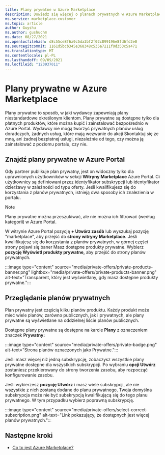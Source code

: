 ```yaml
---
title: Plany prywatne w Azure Marketplace
description: Dowiedz się więcej o planach prywatnych w Azure Marketplace.
ms.service: marketplace-customer
ms.topic: article
author: Guyshu
ms.author: gushuchm
ms.date: 08/27/2021
ms.openlocfilehash: d8c55ce8f6a0c5da3bf2f02c899196e8fd6fd2e0
ms.sourcegitcommit: 1161d5bcb345e368348c535a7211f0d353c5a471
ms.translationtype: MT
ms.contentlocale: pl-PL
ms.lasthandoff: 09/09/2021
ms.locfileid: "123937011"
---
```

# <a name="private-plans-in-azure-marketplace"></a>Plany prywatne w Azure Marketplace

Plany prywatne to sposób, w jaki wydawcy zapewniają plany niestandardowe określonym klientom. Plany prywatne są dostępne tylko dla płatnych produktów, które można kupić i zainstalować bezpośrednio w Azure Portal. Wydawcy nie mogą tworzyć prywatnych planów  usług doradczych, żadnych usług, które mają wezwanie do akcji Skontaktuj się ze mną, ani żadnej bezpłatnej usługi, niezależnie od tego, czy można ją zainstalować z poziomu portalu, czy nie.

## <a name="find-private-plans-in-the-azure-portal"></a>Znajdź plany prywatne w Azure Portal

Gdy partner publikuje plan prywatny, jest on widoczny tylko dla uprawnionych użytkowników w sekcji **Witryny Marketplace** Azure Portal. Ci użytkownicy są definiowani przez identyfikator subskrypcji lub identyfikator dzierżawy w zależności od typu oferty. Jeśli kwalifikujesz się do korzystania z planów prywatnych, istnieją dwa sposoby ich znalezienia w portalu.

> [!NOTE]
> Plany prywatne można przeszukiwać, ale nie można ich filtrować (według kategorii) w Azure Portal.

W witrynie Azure Portal pozycję **+ Utwórz zasób** lub wyszukaj pozycję "marketplace", aby przejść do **strony witryny Marketplace.** Jeśli kwalifikujesz się do korzystania z  planów prywatnych, w górnej części strony pojawi się baner Masz dostępne produkty prywatne. Wybierz **pozycję Wyświetl produkty prywatne,** aby przejść do strony planów prywatnych.

:::image type="content" source="media/private-offers/private-products-banner.png" lightbox="media/private-offers/private-products-banner.png" alt-text="Transparent, który jest wyświetlany, gdy masz dostępne produkty prywatne.":::

## <a name="review-private-plans"></a>Przeglądanie planów prywatnych

Plan prywatny jest częścią kilku planów produktu. Każdy produkt może mieć wiele planów, zarówno publicznych, jak i prywatnych, ale plany prywatne są wyświetlane na oddzielnej liście planów publicznych.

Dostępne plany prywatne są dostępne na karcie **Plany** z oznaczeniem znaczek **Prywatny:**

:::image type="content" source="media/private-offers/private-badge.png" alt-text="Strona planów oznaczonych jako Prywatne.":::

Jeśli masz więcej niż jedną subskrypcję, zobaczysz wszystkie plany prywatne dostępne dla wszystkich subskrypcji. Po wybraniu **opcji Utwórz** zostaniesz przekierowany do strony tworzenia zasobu, aby rozpocząć konfigurowanie zasobu.

Jeśli wybierzesz **pozycję Utwórz** i masz wiele subskrypcji, ale nie wszystkie z nich zostaną dodane do planu prywatnego, Twoja domyślna subskrypcja może nie być subskrypcją kwalifikującą się do tego planu prywatnego. W tym przypadku wybierz poprawną subskrypcję.

:::image type="content" source="media/private-offers/select-correct-subscription.png" alt-text="Link pokazujący, że dostępnych jest więcej planów prywatnych.":::

## <a name="next-steps"></a>Następne kroki

- [Co to jest Azure Marketplace?](azure-marketplace-overview.md)

